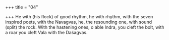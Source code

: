 +++
title = "04"

+++
He with (his flock) of good rhythm, he with rhythm, with the seven  inspired poets, with the Navagvas, he, the resounding one, with sound  (split) the rock.
With the hastening ones, o able Indra, you cleft the bolt, with a roar you  cleft Vala with the Daśagvas.